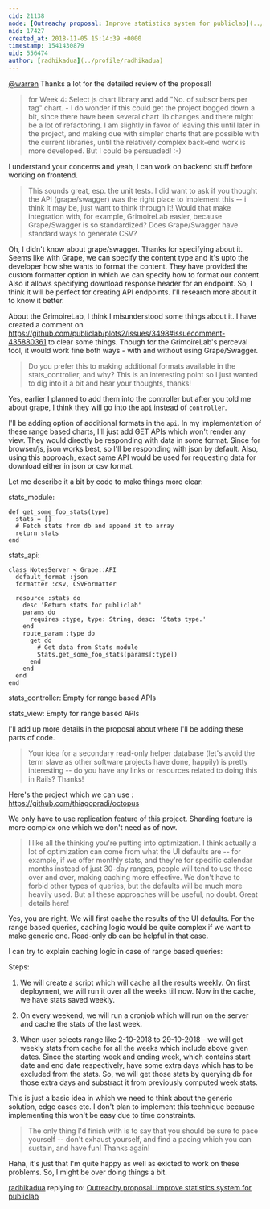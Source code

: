 ```yaml
---
cid: 21138
node: [Outreachy proposal: Improve statistics system for publiclab](../notes/radhikadua/10-30-2018/outreachy-proposal-improve-statistics-system-for-publiclab)
nid: 17427
created_at: 2018-11-05 15:14:39 +0000
timestamp: 1541430879
uid: 556474
author: [radhikadua](../profile/radhikadua)
---
```


[@warren](/profile/warren) Thanks a lot for the detailed review of the proposal!

> for Week 4: Select js chart library and add "No. of subscribers per tag" chart. - I do wonder if this could get the project bogged down a bit, since there have been several chart lib changes and there might be a lot of refactoring. I am slightly in favor of leaving this until later in the project, and making due with simpler charts that are possible with the current libraries, until the relatively complex back-end work is more developed. But I could be persuaded! :-)

I understand your concerns and yeah, I can work on backend stuff before working on frontend.

> This sounds great, esp. the unit tests. I did want to ask if you thought the API (grape/swagger) was the right place to implement this -- i think it may be, just want to think through it! Would that make integration with, for example, GrimoireLab easier, because Grape/Swagger is so standardized? Does Grape/Swagger have standard ways to generate CSV?

Oh, I didn't know about grape/swagger. Thanks for specifying about it. Seems like with Grape, we can specify the content type and it's upto the developer how she wants to format the content. They have provided the custom formatter option in which we can specify how to format our content. Also it allows specifying download response header for an endpoint. So, I think it will be perfect for creating API endpoints. I'll research more about it to know it better.

About the GrimoireLab, I think I misunderstood some things about it. I have created a comment on https://github.com/publiclab/plots2/issues/3498#issuecomment-435880361 to clear some things. Though for the GrimoireLab's perceval tool, it would work fine both ways - with and without using Grape/Swagger.

> Do you prefer this to making additional formats available in the stats_controller, and why? This is an interesting point so I just wanted to dig into it a bit and hear your thoughts, thanks!

Yes, earlier I planned to add them into the controller but after you told me about grape, I think they will go into the `api` instead of `controller`.

I'll be adding option of additional formats in the `api`. In my implementation of these range based charts, I'll just add GET APIs which won't render any view. They would directly be responding with data in some format. Since for browser/js, json works best, so I'll be responding with json by default. Also, using this approach, exact same API would be used for requesting data for download either in json or csv format.


Let me describe it a bit by code to make things more clear:


stats_module:

    def get_some_foo_stats(type)
      stats = []
      # Fetch stats from db and append it to array
      return stats
    end

stats_api:

    class NotesServer < Grape::API
      default_format :json
      formatter :csv, CSVFormatter

      resource :stats do
        desc 'Return stats for publiclab'
        params do
          requires :type, type: String, desc: 'Stats type.'
        end
        route_param :type do
          get do
            # Get data from Stats module
            Stats.get_some_foo_stats(params[:type])
          end
        end
      end
    end

stats_controller: Empty for range based APIs

stats_view: Empty for range based APIs

I'll add up more details in the proposal about where I'll be adding these parts of code.

> Your idea for a secondary read-only helper database (let's avoid the term slave as other software projects have done, happily) is pretty interesting -- do you have any links or resources related to doing this in Rails? Thanks!

Here's the project which we can use : https://github.com/thiagopradi/octopus

We only have to use replication feature of this project. Sharding feature is more complex one which we don't need as of now.

> I like all the thinking you're putting into optimization. I think actually a lot of optimization can come from what the UI defaults are -- for example, if we offer monthly stats, and they're for specific calendar months instead of just 30-day ranges, people will tend to use those over and over, making caching more effective. We don't have to forbid other types of queries, but the defaults will be much more heavily used. But all these approaches will be useful, no doubt. Great details here!

Yes, you are right. We will first cache the results of the UI defaults. For the range based queries, caching logic would be quite complex if we want to make generic one. Read-only db can be helpful in that case.

I can try to explain caching logic in case of range based queries:

Steps:

1. We will create a script which will cache all the results weekly. On first deployment, we will run it over all the weeks till now. Now in the cache, we have stats saved weekly.

2. On every weekend, we will run a cronjob which will run on the server and cache the stats of the last week.

3. When user selects range like 2-10-2018 to 29-10-2018 - we will get weekly stats from cache for all the weeks which include above given dates. Since the starting week and ending week, which contains start date and end date respectively, have some extra days which has to be excluded from the stats. So, we will get those stats by querying db for those extra days and substract it from previously computed week stats.

This is just a basic idea in which we need to think about the generic solution, edge cases etc. I don't plan to implement this technique because implementing this won't be easy due to time constraints.


> The only thing I'd finish with is to say that you should be sure to pace yourself -- don't exhaust yourself, and find a pacing which you can sustain, and have fun! Thanks again!

Haha, it's just that I'm quite happy as well as exicted to work on these problems. So, I might be over doing things a bit.

[radhikadua](../profile/radhikadua) replying to: [Outreachy proposal: Improve statistics system for publiclab](../notes/radhikadua/10-30-2018/outreachy-proposal-improve-statistics-system-for-publiclab)

